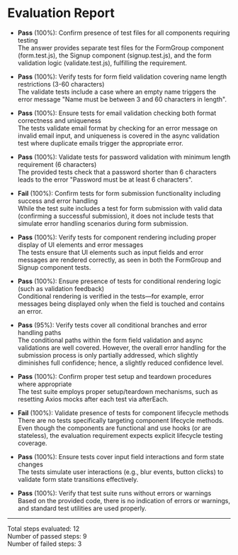 # Evaluation Report

- **Pass** (100%): Confirm presence of test files for all components requiring testing  
  The answer provides separate test files for the FormGroup component (form.test.js), the Signup component (signup.test.js), and the form validation logic (validate.test.js), fulfilling the requirement.

- **Pass** (100%): Verify tests for form field validation covering name length restrictions (3-60 characters)  
  The validate tests include a case where an empty name triggers the error message "Name must be between 3 and 60 characters in length".

- **Pass** (100%): Ensure tests for email validation checking both format correctness and uniqueness  
  The tests validate email format by checking for an error message on invalid email input, and uniqueness is covered in the async validation test where duplicate emails trigger the appropriate error.

- **Pass** (100%): Validate tests for password validation with minimum length requirement (6 characters)  
  The provided tests check that a password shorter than 6 characters leads to the error "Password must be at least 6 characters".

- **Fail** (100%): Confirm tests for form submission functionality including success and error handling  
  While the test suite includes a test for form submission with valid data (confirming a successful submission), it does not include tests that simulate error handling scenarios during form submission.

- **Pass** (100%): Verify tests for component rendering including proper display of UI elements and error messages  
  The tests ensure that UI elements such as input fields and error messages are rendered correctly, as seen in both the FormGroup and Signup component tests.

- **Pass** (100%): Ensure presence of tests for conditional rendering logic (such as validation feedback)  
  Conditional rendering is verified in the tests—for example, error messages being displayed only when the field is touched and contains an error.

- **Pass** (95%): Verify tests cover all conditional branches and error handling paths  
  The conditional paths within the form field validation and async validations are well covered. However, the overall error handling for the submission process is only partially addressed, which slightly diminishes full confidence; hence, a slightly reduced confidence level.

- **Pass** (100%): Confirm proper test setup and teardown procedures where appropriate  
  The test suite employs proper setup/teardown mechanisms, such as resetting Axios mocks after each test via afterEach.

- **Fail** (100%): Validate presence of tests for component lifecycle methods  
  There are no tests specifically targeting component lifecycle methods. Even though the components are functional and use hooks (or are stateless), the evaluation requirement expects explicit lifecycle testing coverage.

- **Pass** (100%): Ensure tests cover input field interactions and form state changes  
  The tests simulate user interactions (e.g., blur events, button clicks) to validate form state transitions effectively.

- **Pass** (100%): Verify that test suite runs without errors or warnings  
  Based on the provided code, there is no indication of errors or warnings, and standard test utilities are used properly.

---

Total steps evaluated: 12  
Number of passed steps: 9  
Number of failed steps: 3
